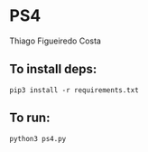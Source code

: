 # PS4
Thiago Figueiredo Costa

## To install deps:

```
pip3 install -r requirements.txt
```

## To run:

```
python3 ps4.py
```
